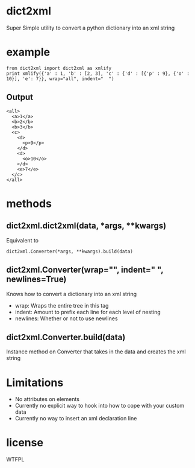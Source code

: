 dict2xml
========

Super Simple utility to convert a python dictionary into an xml string

example
=======

    from dict2xml import dict2xml as xmlify
    print xmlify({'a' : 1, 'b' : [2, 3], 'c' : {'d' : [{'p' : 9}, {'o' : 10}], 'e': 7}}, wrap="all", indent="  ")

Output
------

    <all>
      <a>1</a>
      <b>2</b>
      <b>3</b>
      <c>
        <d>
          <p>9</p>
        </d>
        <d>
          <o>10</o>
        </d>
        <e>7</e>
      </c>
    </all>

methods
=======

dict2xml.dict2xml(data, *args, **kwargs)
----------------------------------------

Equivalent to
  
    dict2xml.Converter(*args, **kwargs).build(data)

dict2xml.Converter(wrap="", indent="  ", newlines=True)
-------------------------------------------------------

Knows how to convert a dictionary into an xml string

 * wrap: Wraps the entire tree in this tag
 * indent: Amount to prefix each line for each level of nesting
 * newlines: Whether or not to use newlines

dict2xml.Converter.build(data)
------------------------------

Instance method on Converter that takes in the data and creates the xml string

Limitations
===========

 * No attributes on elements
 * Currently no explicit way to hook into how to cope with your custom data
 * Currently no way to insert an xml declaration line

license
=======

WTFPL

